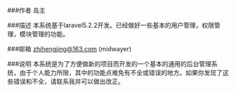 ###作者
岛主

###描述
本系统基于laravel5.2.2开发。已经做好一些基本的用户管理，权限管理，模块管理的功能。

###邮箱
zhihengjing@163.com (midwayer)


###说明
本系统是为了方便做新的项目而开发的一个基本的通用的后台管理系统，由于个人能力所限，其中的功能点难免有不全或错误的地方。如果你发现了这些错误和不全，请联系我并可以做出改正。
